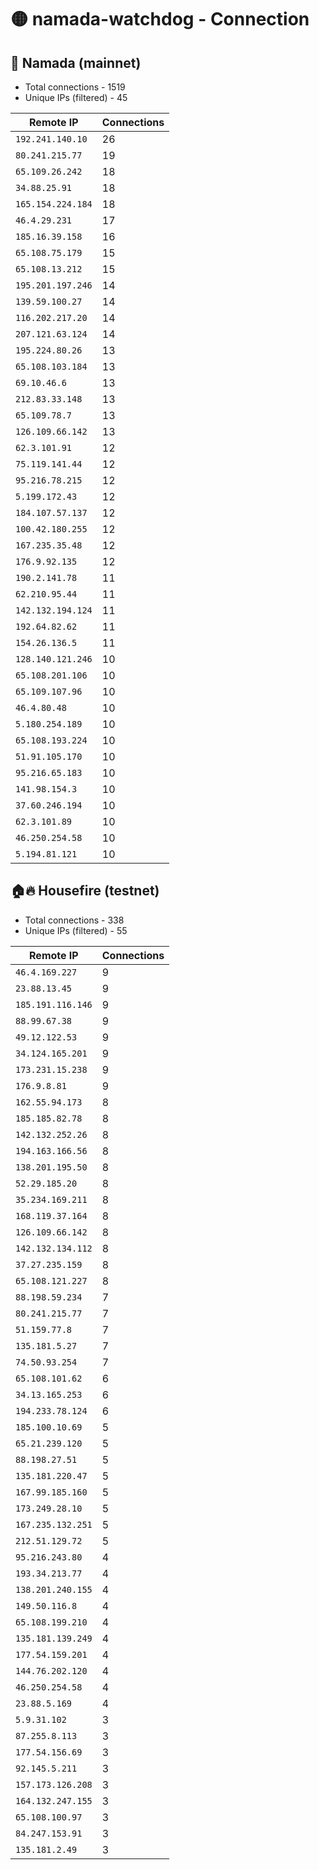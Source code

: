 # 🟡 namada-watchdog - Connection

## 🚀 Namada (mainnet)
- Total connections - 1519
- Unique IPs (filtered) - 45

| Remote IP | Connections |
|-----------|-------------|
| `192.241.140.10` | 26 |
| `80.241.215.77` | 19 |
| `65.109.26.242` | 18 |
| `34.88.25.91` | 18 |
| `165.154.224.184` | 18 |
| `46.4.29.231` | 17 |
| `185.16.39.158` | 16 |
| `65.108.75.179` | 15 |
| `65.108.13.212` | 15 |
| `195.201.197.246` | 14 |
| `139.59.100.27` | 14 |
| `116.202.217.20` | 14 |
| `207.121.63.124` | 14 |
| `195.224.80.26` | 13 |
| `65.108.103.184` | 13 |
| `69.10.46.6` | 13 |
| `212.83.33.148` | 13 |
| `65.109.78.7` | 13 |
| `126.109.66.142` | 13 |
| `62.3.101.91` | 12 |
| `75.119.141.44` | 12 |
| `95.216.78.215` | 12 |
| `5.199.172.43` | 12 |
| `184.107.57.137` | 12 |
| `100.42.180.255` | 12 |
| `167.235.35.48` | 12 |
| `176.9.92.135` | 12 |
| `190.2.141.78` | 11 |
| `62.210.95.44` | 11 |
| `142.132.194.124` | 11 |
| `192.64.82.62` | 11 |
| `154.26.136.5` | 11 |
| `128.140.121.246` | 10 |
| `65.108.201.106` | 10 |
| `65.109.107.96` | 10 |
| `46.4.80.48` | 10 |
| `5.180.254.189` | 10 |
| `65.108.193.224` | 10 |
| `51.91.105.170` | 10 |
| `95.216.65.183` | 10 |
| `141.98.154.3` | 10 |
| `37.60.246.194` | 10 |
| `62.3.101.89` | 10 |
| `46.250.254.58` | 10 |
| `5.194.81.121` | 10 |

## 🏠🔥 Housefire (testnet)

- Total connections - 338
- Unique IPs (filtered) - 55

| Remote IP | Connections |
|-----------|-------------|
| `46.4.169.227` | 9 |
| `23.88.13.45` | 9 |
| `185.191.116.146` | 9 |
| `88.99.67.38` | 9 |
| `49.12.122.53` | 9 |
| `34.124.165.201` | 9 |
| `173.231.15.238` | 9 |
| `176.9.8.81` | 9 |
| `162.55.94.173` | 8 |
| `185.185.82.78` | 8 |
| `142.132.252.26` | 8 |
| `194.163.166.56` | 8 |
| `138.201.195.50` | 8 |
| `52.29.185.20` | 8 |
| `35.234.169.211` | 8 |
| `168.119.37.164` | 8 |
| `126.109.66.142` | 8 |
| `142.132.134.112` | 8 |
| `37.27.235.159` | 8 |
| `65.108.121.227` | 8 |
| `88.198.59.234` | 7 |
| `80.241.215.77` | 7 |
| `51.159.77.8` | 7 |
| `135.181.5.27` | 7 |
| `74.50.93.254` | 7 |
| `65.108.101.62` | 6 |
| `34.13.165.253` | 6 |
| `194.233.78.124` | 6 |
| `185.100.10.69` | 5 |
| `65.21.239.120` | 5 |
| `88.198.27.51` | 5 |
| `135.181.220.47` | 5 |
| `167.99.185.160` | 5 |
| `173.249.28.10` | 5 |
| `167.235.132.251` | 5 |
| `212.51.129.72` | 5 |
| `95.216.243.80` | 4 |
| `193.34.213.77` | 4 |
| `138.201.240.155` | 4 |
| `149.50.116.8` | 4 |
| `65.108.199.210` | 4 |
| `135.181.139.249` | 4 |
| `177.54.159.201` | 4 |
| `144.76.202.120` | 4 |
| `46.250.254.58` | 4 |
| `23.88.5.169` | 4 |
| `5.9.31.102` | 3 |
| `87.255.8.113` | 3 |
| `177.54.156.69` | 3 |
| `92.145.5.211` | 3 |
| `157.173.126.208` | 3 |
| `164.132.247.155` | 3 |
| `65.108.100.97` | 3 |
| `84.247.153.91` | 3 |
| `135.181.2.49` | 3 |

